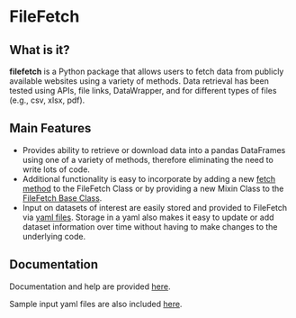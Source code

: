 # FileFetch

## What is it?

**filefetch** is a Python package that allows users to
fetch data from publicly available websites using a variety of methods.
Data retrieval has been tested using APIs, file links, DataWrapper, and
for different types of files (e.g., csv, xlsx, pdf).

## Main Features

 - Provides ability to retrieve or download data into a pandas DataFrames using
 one of a variety of methods, therefore eliminating the need to write lots of code.
 - Additional functionality is easy to incorporate by adding a new [fetch method](https://htmlpreview.github.io/?https://github.com/jenniferp1/FileFetch/blob/master/docs/filefetch.html#filefetch-methods)
 to the FileFetch Class or by providing a new Mixin Class to the [FileFetch Base Class](https://htmlpreview.github.io/?https://github.com/jenniferp1/FileFetch/blob/master/docs/filefetch.html#filefetch-class).
 - Input on datasets of interest are easily stored and provided to FileFetch via
 [yaml files](https://htmlpreview.github.io/?https://github.com/jenniferp1/FileFetch/blob/master/docs/sample-yaml.html). Storage in a yaml also makes it easy to update or add dataset information
 over time without having to make changes to the underlying code.

## Documentation

Documentation and help are provided [here](https://htmlpreview.github.io/?https://github.com/jenniferp1/FileFetch/blob/master/docs/index.html).

Sample input yaml files are also included [here](./input).
